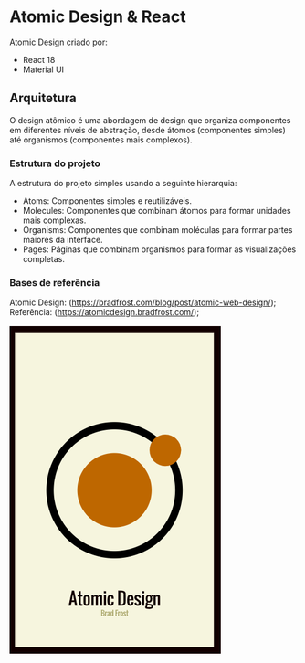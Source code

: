 # Atomic Design & React

Atomic Design criado por:
- React 18
- Material UI

## Arquitetura

O design atômico é uma abordagem de design que organiza componentes em diferentes níveis de abstração, desde átomos (componentes simples) até organismos (componentes mais complexos).

### Estrutura do projeto

A estrutura do projeto simples usando a seguinte hierarquia:

- Atoms: Componentes simples e reutilizáveis.
- Molecules: Componentes que combinam átomos para formar unidades mais complexas.
- Organisms: Componentes que combinam moléculas para formar partes maiores da interface.
- Pages: Páginas que combinam organismos para formar as visualizações completas.

### Bases de referência
Atomic Design: (https://bradfrost.com/blog/post/atomic-web-design/);
Referência: (https://atomicdesign.bradfrost.com/);

![alt text](./public/assets/1.png)